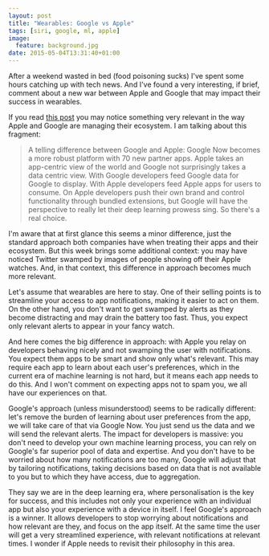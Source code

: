 ```yaml
---
layout: post
title: "Wearables: Google vs Apple"
tags: [siri, google, ml, apple]
image:
  feature: background.jpg
date: 2015-05-04T13:31:40+01:00
---
```


After a weekend wasted in bed (food poisoning sucks) I've spent some hours catching up with tech news. And I've found a very interesting, if brief, comment about a new war between Apple and Google that may impact their success in wearables.

<!-- more -->

If you read [this post](http://highscalability.com/blog/2015/5/1/stuff-the-internet-says-on-scalability-for-may-1st-2015.html) you may notice something very relevant in the way Apple and Google are managing their ecosystem. I am talking about this fragment:

> A telling difference between Google and Apple: Google Now becomes a more robust platform with 70 new partner apps. Apple takes an app-centric view of the world and Google not  surprisingly takes a data centric view. With Google developers feed Google data for Google to display. With Apple developers feed Apple apps for users to consume. On Apple developers push their own brand and control functionality through bundled extensions, but Google will have the perspective to really let their deep learning prowess sing. So there's a real choice.

I'm aware that at first glance this seems a minor difference, just the standard approach both companies have when treating their apps and their ecosystem. But this week brings some additional context: you may have noticed Twitter swamped by images of people showing off their Apple watches. And, in that context, this difference in approach becomes much more relevant.

Let's assume that wearables are here to stay. One of their selling points is to streamline your access to app notifications, making it easier to act on them. On the other hand, you don't want to get swamped by alerts as they become distracting and may drain the battery too fast. Thus, you expect only relevant alerts to appear in your fancy watch. 

And here comes the big difference in approach: with Apple you relay on developers behaving nicely and not swamping the user with notifications. You expect them apps to be smart and show only what's relevant. This may require each app to learn about each user's preferences, which in the current era of machine learning is not hard, but it means each app needs to do this. And I won't comment on expecting apps not to spam you, we all have our experiences on that.

Google's approach (unless misunderstood) seems to be radically different: let's remove the burden of learning about user preferences from the app, we will take care of that via Google Now. You just send us the data and we will send the relevant alerts. The impact for developers is massive: you don't need to develop your own machine learning process, you can rely on Google's far superior pool of data and expertise. And you don't have to be worried about how many notifications are too many, Google will adjust that by tailoring notifications, taking decisions based on data that is not available to you but to which they have access, due to aggregation.

They say we are in the deep learning era, where personalisation is the key for success, and this includes not only your experience with an individual app but also your experience with a device in itself. I feel Google's approach is a winner. It allows developers to stop worrying about notifications and how relevant are they, and focus on the app itself. At the same time the user will get a very streamlined experience, with relevant notifications at relevant times. I wonder if Apple needs to revisit their philosophy in this area.  
 


